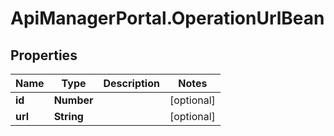 # ApiManagerPortal.OperationUrlBean

## Properties
Name | Type | Description | Notes
------------ | ------------- | ------------- | -------------
**id** | **Number** |  | [optional] 
**url** | **String** |  | [optional] 


